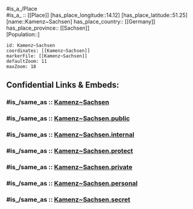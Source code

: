 ﻿---
confidential: public
isDeleted: false
location:
- 51.25
- 14.12
mapmarker: city
mapzoom:
- 7
- 12
SpocWebEntityId: 31282
tags:
- geo/City
type: City
---

#is_a_/Place  
#is_a_ :: [[Place]] 
[has_place_longitude::14.12] 
[has_place_latitude::51.25] 
[name::Kamenz~Sachsen] 
has_place_country:: [[Germany]]  
has_place_province:: [[Sachsen]]  
[Population::] 



```leaflet
id: Kamenz~Sachsen
coordinates: [[Kamenz~Sachsen]] 
markerFile: [[Kamenz~Sachsen]] 
defaultZoom: 11 
maxZoom: 18
```


## Confidential Links & Embeds: 

### #is_/same_as :: [Kamenz~Sachsen](/_Standards/Earth/Continent/Europe/Europe~Central/Germany/Germany~East/Sachsen/counties~Sachsen/Bautzen/cities~Bautzen/Kamenz-Schönteichen/City/Kamenz~Sachsen.md) 

### #is_/same_as :: [Kamenz~Sachsen.public](/_public/Earth/Continent/Europe/Europe~Central/Germany/Germany~East/Sachsen/counties~Sachsen/Bautzen/cities~Bautzen/Kamenz-Schönteichen/City/Kamenz~Sachsen.public.md) 

### #is_/same_as :: [Kamenz~Sachsen.internal](/_internal/Earth/Continent/Europe/Europe~Central/Germany/Germany~East/Sachsen/counties~Sachsen/Bautzen/cities~Bautzen/Kamenz-Schönteichen/City/Kamenz~Sachsen.internal.md) 

### #is_/same_as :: [Kamenz~Sachsen.protect](/_protect/Earth/Continent/Europe/Europe~Central/Germany/Germany~East/Sachsen/counties~Sachsen/Bautzen/cities~Bautzen/Kamenz-Schönteichen/City/Kamenz~Sachsen.protect.md) 

### #is_/same_as :: [Kamenz~Sachsen.private](/_private/Earth/Continent/Europe/Europe~Central/Germany/Germany~East/Sachsen/counties~Sachsen/Bautzen/cities~Bautzen/Kamenz-Schönteichen/City/Kamenz~Sachsen.private.md) 

### #is_/same_as :: [Kamenz~Sachsen.personal](/_personal/Earth/Continent/Europe/Europe~Central/Germany/Germany~East/Sachsen/counties~Sachsen/Bautzen/cities~Bautzen/Kamenz-Schönteichen/City/Kamenz~Sachsen.personal.md) 

### #is_/same_as :: [Kamenz~Sachsen.secret](/_secret/Earth/Continent/Europe/Europe~Central/Germany/Germany~East/Sachsen/counties~Sachsen/Bautzen/cities~Bautzen/Kamenz-Schönteichen/City/Kamenz~Sachsen.secret.md)

